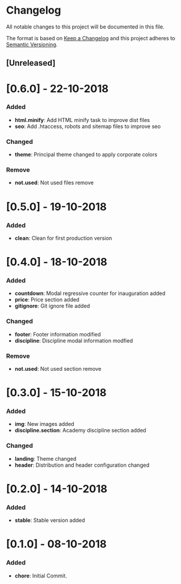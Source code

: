 # Changelog
All notable changes to this project will be documented in this file.

The format is based on [Keep a Changelog](http://keepachangelog.com/en/1.0.0/)
and this project adheres to [Semantic Versioning](http://semver.org/spec/v2.0.0.html).

## [Unreleased]

# [0.6.0] - 22-10-2018

### Added

* **html.minify**: Add HTML minify task to improve dist files
* **seo**: Add .htaccess, robots and sitemap files to improve seo

### Changed

* **theme**: Principal theme changed to apply corporate colors

### Remove

* **not.used**: Not used files remove

# [0.5.0] - 19-10-2018

### Added

* **clean**: Clean for first production version

# [0.4.0] - 18-10-2018

### Added

* **countdown**: Modal regressive counter for inauguration added
* **price**: Price section added
* **gitignore**: Git ignore file added

### Changed

* **footer**: Footer information modified
* **discipline**: Discipline modal information modfied

### Remove

* **not.used**: Not used section remove

# [0.3.0] - 15-10-2018

### Added

* **img**: New images added
* **discipline.section**: Academy discipline section added

### Changed

* **landing**: Theme changed
* **header**: Distribution and header configuration changed

# [0.2.0] - 14-10-2018

### Added

* **stable**: Stable version added

# [0.1.0] - 08-10-2018

### Added

* **chore**: Initial Commit.